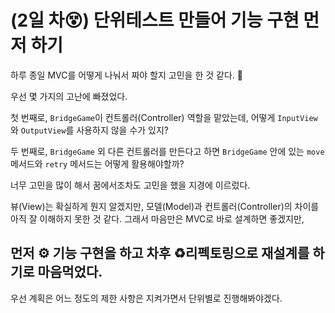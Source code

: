 # **(2일 차😵) 단위테스트 만들어 기능 구현 먼저 하기**

하루 종일 MVC를 어떻게 나눠서 짜야 할지 고민을 한 것 같다. 🤔

우선 몇 가지의 고난에 빠졌었다.

첫 번째로, `BridgeGame`이 컨트롤러(Controller) 역할을 맡았는데, 어떻게 `InputView`와 `OutputView`를 사용하지 않을 수가 있지? 

두 번째로, `BridgeGame` 외 다른 컨트롤러를 만든다고 하면 `BridgeGame` 안에 있는 `move` 메서드와 `retry` 메서드는 어떻게 활용해야할까?

너무 고민을 많이 해서 꿈에서조차도 고민을 했을 지경에 이르렀다.

뷰(View)는 확실하게 뭔지 알겠지만, 모델(Model)과 컨트롤러(Controller)의 차이를 아직 잘 이해하지 못한 것 같다. 그래서 마음만은 MVC로 바로 설계하면 좋겠지만, 
## 먼저 **⚙️ 기능 구현**을 하고 차후 **♻️리펙토링**으로 재설계를 하기로 마음먹었다.

우선 계획은 어느 정도의 제한 사항은 지켜가면서 단위별로 진행해봐야겠다.
